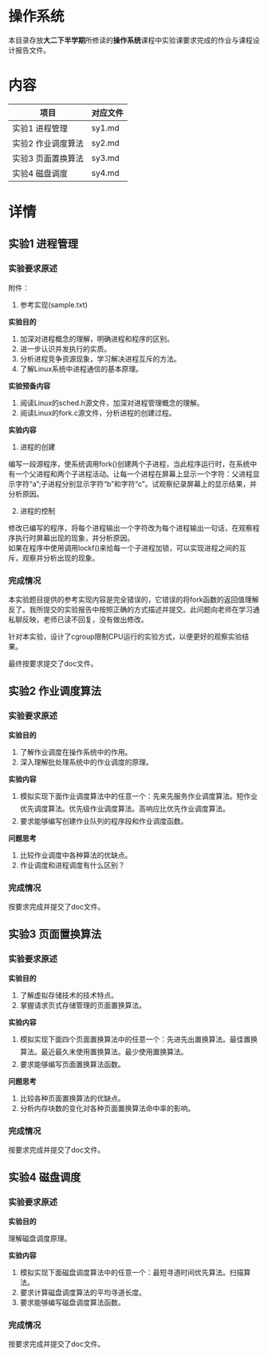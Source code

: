 # 操作系统

本目录存放**大二下半学期**所修读的**操作系统**课程中实验课要求完成的作业与课程设计报告文件。

# 内容 

项目 | 对应文件 
-|-
实验1 进程管理 | sy1.md
实验2 作业调度算法 | sy2.md
实验3 页面置换算法 | sy3.md
实验4 磁盘调度 | sy4.md

# 详情

## 实验1 进程管理

### 实验要求原述

附件：

1. 参考实现(sample.txt)

**实验目的**

1. 加深对进程概念的理解，明确进程和程序的区别。
2. 进一步认识并发执行的实质。
3. 分析进程竞争资源现象，学习解决进程互斥的方法。
4. 了解Linux系统中进程通信的基本原理。

**实验预备内容**

1. 阅读Linux的sched.h源文件，加深对进程管理概念的理解。
2. 阅读Linux的fork.c源文件，分析进程的创建过程。

**实验内容**

1. 进程的创建

编写一段源程序，使系统调用fork()创建两个子进程，当此程序运行时，在系统中有一个父进程和两个子进程活动。让每一个进程在屏幕上显示一个字符：父进程显示字符“a”;子进程分别显示字符“b”和字符“c”。试观察纪录屏幕上的显示结果，并分析原因。

2. 进程的控制

修改已编写的程序，将每个进程输出一个字符改为每个进程输出一句话，在观察程序执行时屏幕出现的现象，并分析原因。  
如果在程序中使用调用lockf()来给每一个子进程加锁，可以实现进程之间的互斥，观察并分析出现的现象。

### 完成情况

本实验题目提供的参考实现内容是完全错误的，它错误的将fork函数的返回值理解反了。我所提交的实验报告中按照正确的方式描述并提交。此问题向老师在学习通私聊反映，老师已读不回复，没有做出修改。

针对本实验，设计了cgroup限制CPU运行的实验方式，以便更好的观察实验结果。

最终按要求提交了doc文件。

## 实验2 作业调度算法

### 实验要求原述

**实验目的**

1. 了解作业调度在操作系统中的作用。
2. 深入理解批处理系统中的作业调度的原理。

**实验内容**

1. 模拟实现下面作业调度算法中的任意一个：先来先服务作业调度算法。短作业优先调度算法。优先级作业调度算法。高响应比优先作业调度算法。
2. 要求能够编写创建作业队列的程序段和作业调度函数。

**问题思考**

1. 比较作业调度中各种算法的优缺点。
2. 作业调度和进程调度有什么区别？

### 完成情况

按要求完成并提交了doc文件。

## 实验3 页面置换算法

### 实验要求原述

**实验目的**

1. 了解虚拟存储技术的技术特点。
2. 掌握请求页式存储管理的页面置换算法。

**实验内容**

1. 模拟实现下面四个页面置换算法中的任意一个：先进先出置换算法。最佳置换算法。最近最久未使用置换算法。最少使用置换算法。
2. 要求能够编写页面置换算法函数。

**问题思考**

1. 比较各种页面置换算法的优缺点。
2. 分析内存块数的变化对各种页面置换算法命中率的影响。

### 完成情况

按要求完成并提交了doc文件。

## 实验4 磁盘调度

### 实验要求原述

**实验目的**

理解磁盘调度原理。

**实验内容**

1. 模拟实现下面磁盘调度算法中的任意一个：最短寻道时间优先算法。扫描算法。
2. 要求计算磁盘调度算法的平均寻道长度。
3. 要求能够编写磁盘调度算法函数。

### 完成情况

按要求完成并提交了doc文件。
